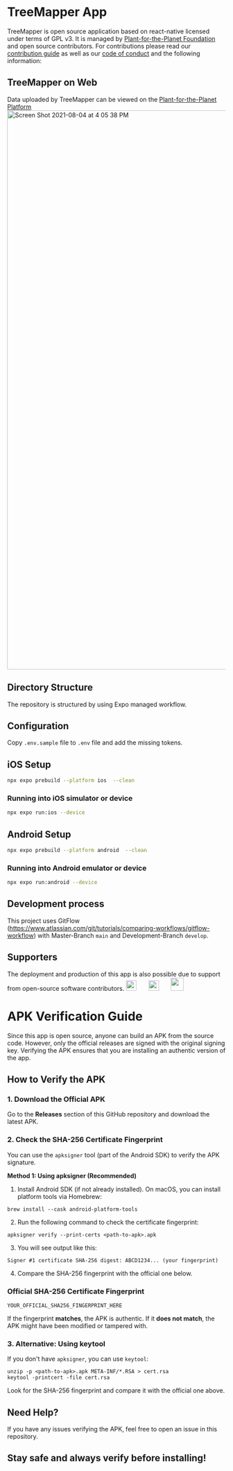 # TreeMapper App
TreeMapper is open source application based on react-native licensed under terms of GPL v3. It is managed by [Plant-for-the-Planet Foundation](https://www.plant-for-the-planet.org/) and open source contributors.
For contributions please read our [contribution guide](https://github.com/Plant-for-the-Planet-org/treemapper/blob/develop/CONTRIBUTING.md) as well as our [code of conduct](https://github.com/Plant-for-the-Planet-org/treemapper/blob/develop/CODE_OF_CONDUCT.md) and the following information:
## TreeMapper on Web
Data uploaded by TreeMapper can be viewed on the [Plant-for-the-Planet Platform](https://pp.eco)
<img width="1289" alt="Screen Shot 2021-08-04 at 4 05 38 PM" src="https://user-images.githubusercontent.com/5401575/128246400-949f9502-0ecd-4e6b-8695-003752b05331.png">
## Directory Structure
The repository is structured by using Expo managed workflow.
## Configuration
Copy `.env.sample` file to `.env` file and add the missing tokens.
## iOS Setup
```bash
npx expo prebuild --platform ios  --clean
```
### Running into iOS simulator or device
```bash
npx expo run:ios --device
```
## Android Setup
```bash
npx expo prebuild --platform android  --clean
```
### Running into Android emulator or device
```bash
npx expo run:android --device
```
## Development process
This project uses GitFlow (https://www.atlassian.com/git/tutorials/comparing-workflows/gitflow-workflow) with Master-Branch `main` and Development-Branch `develop`.
## Supporters
The deployment and production of this app is also possible due to support from open-source software contributors.
<a href="https://www.browserstack.com">
<img src="https://encrypted-tbn0.gstatic.com/images?q=tbn%3AANd9GcTPH0TU07S98aX7O5PbjVtOwLz5Q-8IAnaRWn6tv_qkxKaAedd9" height="24"></a>&nbsp;&nbsp;&nbsp;&nbsp;&nbsp;&nbsp;
<a href="https://www.bugsnag.com">
<img src="https://global-uploads.webflow.com/5c741219fd0819540590e785/5c741219fd0819856890e790_asset%2039.svg" height="24"></a>&nbsp;&nbsp;&nbsp;&nbsp;&nbsp;&nbsp;
<a href="https://lingohub.com">
<img src="https://encrypted-tbn0.gstatic.com/images?q=tbn%3AANd9GcQqJ0vVrXzxzszvleoGhXuxpMFlGueY5UfBEP-HPtTVTH2j29hv" height="30"></a>

# APK Verification Guide
Since this app is open source, anyone can build an APK from the source code. However, only the official releases are signed with the original signing key. Verifying the APK ensures that you are installing an authentic version of the app.

## How to Verify the APK

### 1. Download the Official APK
Go to the **Releases** section of this GitHub repository and download the latest APK.

### 2. Check the SHA-256 Certificate Fingerprint
You can use the `apksigner` tool (part of the Android SDK) to verify the APK signature.

**Method 1: Using apksigner (Recommended)**
1. Install Android SDK (if not already installed). On macOS, you can install platform tools via Homebrew:

```
brew install --cask android-platform-tools
```

2. Run the following command to check the certificate fingerprint:

```
apksigner verify --print-certs <path-to-apk>.apk
```

3. You will see output like this:

```
Signer #1 certificate SHA-256 digest: ABCD1234... (your fingerprint)
```

4. Compare the SHA-256 fingerprint with the official one below.

### Official SHA-256 Certificate Fingerprint

```
YOUR_OFFICIAL_SHA256_FINGERPRINT_HERE
```

If the fingerprint **matches**, the APK is authentic. If it **does not match**, the APK might have been modified or tampered with.

### 3. Alternative: Using keytool
If you don't have `apksigner`, you can use `keytool`:

```
unzip -p <path-to-apk>.apk META-INF/*.RSA > cert.rsa
keytool -printcert -file cert.rsa
```

Look for the SHA-256 fingerprint and compare it with the official one above.

## Need Help?
If you have any issues verifying the APK, feel free to open an issue in this repository.

## Stay safe and always verify before installing!

